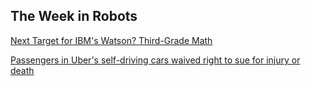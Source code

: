 ## The Week in Robots

[Next Target for IBM's Watson? Third-Grade Math](http://www.nytimes.com/2016/09/28/nyregion/ibm-watson-common-core.html)

[Passengers in Uber's self-driving cars waived right to sue for injury or death](https://www.theguardian.com/technology/2016/sep/26/uber-self-driving-passengers-pittsburgh-injury-death-waiver)


